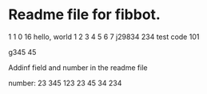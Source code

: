 # Readme file for fibbot.
1 1 0 16
hello, world
1 2 3 4 5 6 7
j29834 234
test code 101

g345 45 

Addinf field and number in the readme file

number: 23 345 123 23 45 34 234 
